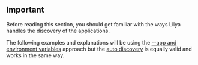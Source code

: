 ## Important

Before reading this section, you should get familiar with the ways Lilya handles the discovery
of the applications.

The following examples and explanations will be using the
[--app and environment variables](./discovery.md#environment-variables) approach but the
[auto discovery](./discovery.md#auto-discovery) is equally valid and works in the same way.
